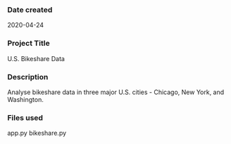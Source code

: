 ### Date created
2020-04-24

### Project Title
U.S. Bikeshare Data

### Description
Analyse bikeshare data in three major U.S. cities - Chicago, New York, and Washington.

### Files used
app.py
bikeshare.py

